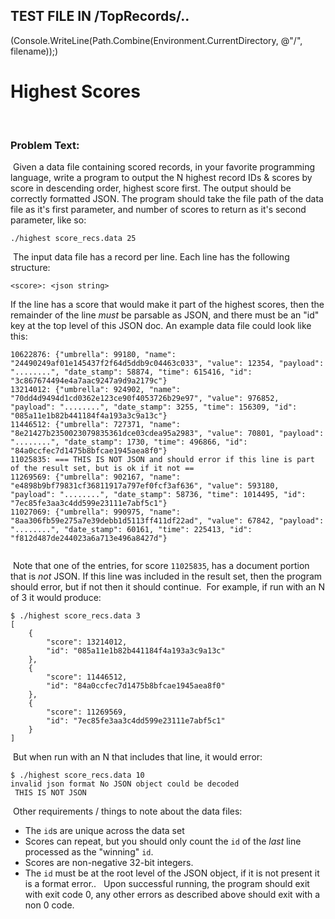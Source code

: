## TEST FILE IN /TopRecords/..
(Console.WriteLine(Path.Combine(Environment.CurrentDirectory, @"/", filename));)


# Highest Scores
​
### Problem Text:
​
Given a data file containing scored records, in your favorite
programming language, write a program to output the N highest record IDs & scores by score in descending order, highest score first. The output should be correctly formatted JSON. The program should take the file path of the data file as it's first parameter, and
number of scores to return as it's second parameter, like so:
```
./highest score_recs.data 25
```
​
The input data file has a record per line. Each line has the following structure:
```
<score>: <json string>
```
If the line has a score that would make it part of the highest scores, then the remainder of the line _must_ be parsable as JSON, and there must be an "id" key at the top level of this JSON doc. 
​
An example data file could look like this:
​
```
10622876: {"umbrella": 99180, "name": "24490249af01e145437f2f64d5ddb9c04463c033", "value": 12354, "payload": "........", "date_stamp": 58874, "time": 615416, "id": "3c867674494e4a7aac9247a9d9a2179c"}
13214012: {"umbrella": 924902, "name": "70dd4d9494d1cd0362e123ce90f4053726b29e97", "value": 976852, "payload": "........", "date_stamp": 3255, "time": 156309, "id": "085a11e1b82b441184f4a193a3c9a13c"}
11446512: {"umbrella": 727371, "name": "8e21427b2350023079835361dce03cdea95a2983", "value": 70801, "payload": "........", "date_stamp": 1730, "time": 496866, "id": "84a0ccfec7d1475b8bfcae1945aea8f0"}
11025835: === THIS IS NOT JSON and should error if this line is part of the result set, but is ok if it not ==
11269569: {"umbrella": 902167, "name": "e4898b9bf79831cf36811917a797ef0fcf3af636", "value": 593180, "payload": "........", "date_stamp": 58736, "time": 1014495, "id": "7ec85fe3aa3c4dd599e23111e7abf5c1"}
11027069: {"umbrella": 990975, "name": "8aa306fb59e275a7e39debb1d5113ff411df22ad", "value": 67842, "payload": "........", "date_stamp": 60161, "time": 225413, "id": "f812d487de244023a6a713e496a8427d"}
​
```
​
Note that one of the entries, for score `11025835`, has a document portion that is _not_ JSON. If this line was included in the result set, 
then the program should error, but if not then it should continue.
​
For example, if run with an N of 3 it would produce: 
​
```
$ ./highest score_recs.data 3
[
    {
        "score": 13214012,
        "id": "085a11e1b82b441184f4a193a3c9a13c"
    },
    {
        "score": 11446512,
        "id": "84a0ccfec7d1475b8bfcae1945aea8f0"
    },
    {
        "score": 11269569,
        "id": "7ec85fe3aa3c4dd599e23111e7abf5c1"
    }
]
```
​
But when run with an N that includes that line, it would error:
```
$ ./highest score_recs.data 10
invalid json format No JSON object could be decoded
 THIS IS NOT JSON
```
​
Other requirements / things to note about the data files:
* The `id`s are unique across the data set
* Scores can repeat, but you should only count the `id` of the _last_ line processed as the "winning" `id`.
* Scores are non-negative 32-bit integers.
* The `id` must be at the root level of the JSON object, if it is not present it is a format error..
​
​
Upon successful running, the program should exit with exit code 0, any other errors as described above should exit with a non 0 code.
